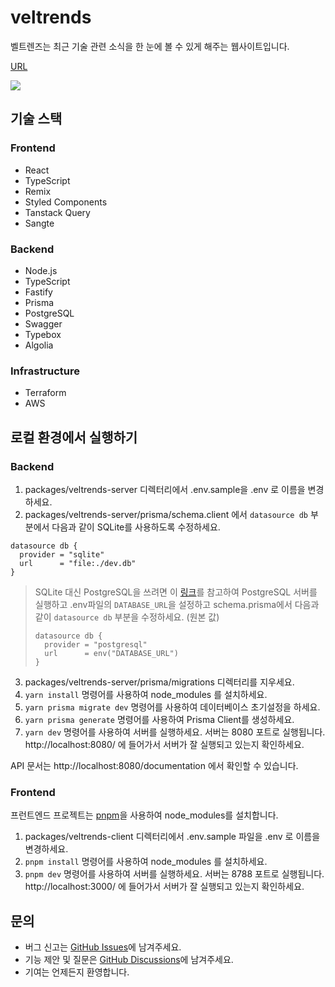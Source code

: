 # veltrends

벨트렌즈는 최근 기술 관련 소식을 한 눈에 볼 수 있게 해주는 웹사이트입니다.

[URL](https://www.veltrends.com)

![](https://www.veltrends.com/og-image.png)

## 기술 스택

### Frontend

- React
- TypeScript
- Remix
- Styled Components
- Tanstack Query
- Sangte

### Backend

- Node.js
- TypeScript
- Fastify
- Prisma
- PostgreSQL
- Swagger
- Typebox
- Algolia

### Infrastructure

- Terraform
- AWS

## 로컬 환경에서 실행하기

### Backend

1. packages/veltrends-server 디렉터리에서 .env.sample을 .env 로 이름을 변경하세요.
2. packages/veltrends-server/prisma/schema.client 에서 `datasource db` 부분에서 다음과 같이 SQLite를 사용하도록 수정하세요.

```
datasource db {
  provider = "sqlite"
  url      = "file:./dev.db"
}
```

> SQLite 대신 PostgreSQL을 쓰려면 이 [링크](packages/veltrends-server/dockers/postgresql/README.md)를 참고하여 PostgreSQL 서버를 실행하고 .env파일의 `DATABASE_URL`을 설정하고 schema.prisma에서 다음과 같이 `datasource db` 부분을 수정하세요. (원본 값)
>
> ```
> datasource db {
>   provider = "postgresql"
>   url      = env("DATABASE_URL")
> }
> ```

3. packages/veltrends-server/prisma/migrations 디렉터리를 지우세요.
4. `yarn install` 명령어를 사용하여 node_modules 를 설치하세요.
5. `yarn prisma migrate dev` 명령어를 사용하여 데이터베이스 초기설정을 하세요.
6. `yarn prisma generate` 명령어를 사용하여 Prisma Client를 생성하세요.
7. `yarn dev` 명령어를 사용하여 서버를 실행하세요. 서버는 8080 포트로 실행됩니다. http://localhost:8080/ 에 들어가서 서버가 잘 실행되고 있는지 확인하세요.

API 문서는 http://localhost:8080/documentation 에서 확인할 수 있습니다.

### Frontend

프런트엔드 프로젝트는 [pnpm](https://pnpm.io/)을 사용하여 node_modules를 설치합니다.

1. packages/veltrends-client 디렉터리에서 .env.sample 파일을 .env 로 이름을 변경하세요.
2. `pnpm install` 명령어를 사용하여 node_modules 를 설치하세요.
3. `pnpm dev` 명령어를 사용하여 서버를 실행하세요. 서버는 8788 포트로 실행됩니다. http://localhost:3000/ 에 들어가서 서버가 잘 실행되고 있는지 확인하세요.

## 문의

- 버그 신고는 [GitHub Issues](https://github.com/velopert/veltrends/issues)에 남겨주세요.
- 기능 제안 및 질문은 [GitHub Discussions](https://github.com/velopert/veltrends/discussions)에 남겨주세요.
- 기여는 언제든지 환영합니다.
